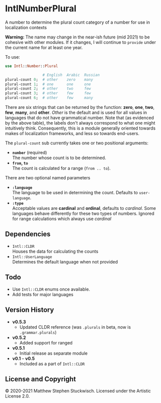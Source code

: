 # IntlNumberPlural
A number to determine the plural count category of a number for use in localization contexts

**Warning:** The name may change in the near-ish future (mid 2021) to be cohesive with other modules. 
If it changes, I will continue to `provide` under the current name for at least one year.

To use:

```raku
use Intl::Number::Plural

                 # English  Arabic  Russian
plural-count 0;  # other    zero    many
plural-count 1;  # one      one     one
plural-count 2;  # other    two     few
plural-count 3;  # other    few     few
plural-count 6;  # other    few     many
```

There are six strings that can be returned by the function: **zero**, **one**, **two**, **few**, **many**, and **other**.
*Other* is the default and is used for all values in languages that do not have grammatical number.
Note that (as evidenced by the above table), the labels don't always correspond to what one might intuitively think.
Consequently, this is a module generally oriented towards makes of localization frameworks, and less so towards end-users.

The `plural-count` sub currently takes one or two positional arguments:

  * **`number`** (required)  
  The number whose count is to be determined.
  * **`from`, `to`**  
  The count is calculated for a range (`from .. to`).
  
There are two optional named parameters

  * **`:language`**  
  The language to be used in determining the count.  Defaults to `user-language`.
  * **`:type`**  
  Acceptable values are **cardinal** and **ordinal**, defaults to *cardinal*.  Some languages behave differently for these two types of numbers.  Ignored for range calculations which always use *cardinal*
  
## Dependencies

  * `Intl::CLDR`  
  Houses the data for calculating the counts
  * `Intl::UserLanguage`  
  Determines the default language when not provided
  
## Todo

  * Use `Intl::CLDR` enums once available.
  * Add tests for major languages

## Version History
  * **v0.5.3**
    * Updated CLDR reference (was `.plurals` in beta, now is `.grammar.plurals`)
  * **v0.5.2**
    * Added support for ranged 
  * **v0.5.1**  
    * Initial release as separate module
  * **v0.1** – **v0.5**  
    * Included as a part of `Intl::CLDR`
  
## License and Copyright

© 2020-2021 Matthew Stephen Stuckwisch.
Licensed under the Artistic License 2.0.